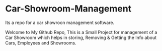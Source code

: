 # Car-Showroom-Management
Its a repo for a car showroon management software.

Welcome to My Github Repo, This is a Small Project for management of a Car Showroom which helps in storing, Removing & Getting the Info about Cars, Employees and Showrooms.
